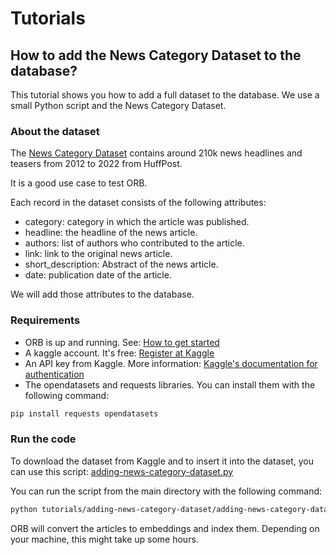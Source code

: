 # Tutorials

## How to add the News Category Dataset to the database?

This tutorial shows you how to add a full dataset to the database. We use a small Python script and the News Category Dataset.

### About the dataset

The [News Category Dataset](https://www.kaggle.com/datasets/rmisra/news-category-dataset) contains around 210k news headlines and teasers from 2012 to 2022 from HuffPost. 

It is a good use case to test ORB.

Each record in the dataset consists of the following attributes:
- category: category in which the article was published.
- headline: the headline of the news article.
- authors: list of authors who contributed to the article.
- link: link to the original news article.
- short_description: Abstract of the news article.
- date: publication date of the article.

We will add those attributes to the database.

### Requirements

* ORB is up and running. See: [How to get started](https://github.com/open-recommendation-butler/ORB#how-to-get-started)
* A kaggle account. It's free: [Register at Kaggle](https://www.kaggle.com/)
* An API key from Kaggle. More information: [Kaggle's documentation for authentication](https://www.kaggle.com/docs/api#authentication)
* The opendatasets and requests libraries. You can install them with the following command:

```bash
pip install requests opendatasets
```

### Run the code

To download the dataset from Kaggle and to insert it into the dataset, you can use this script: [adding-news-category-dataset.py](/tutorials/adding-news-category-dataset/adding-news-category-dataset.py)

You can run the script from the main directory with the following command:

```bash
python tutorials/adding-news-category-dataset/adding-news-category-dataset.py
```

ORB will convert the articles to embeddings and index them. Depending on your machine, this might take up some hours.
